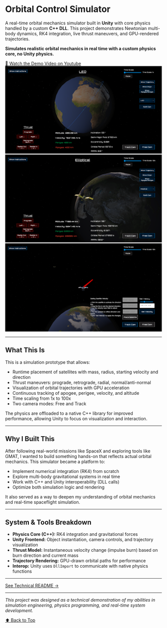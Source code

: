 # Orbital Control Simulator

A real-time orbital mechanics simulator built in **Unity** with core physics handled by a custom **C++ DLL**. This project demonstrates Newtonian multi-body dynamics, RK4 integration, live thrust maneuvers, and GPU-rendered trajectories.

**Simulates realistic orbital mechanics in real time with a custom physics core, no Unity physics.**

[🎥 Watch the Demo Video on Youtube](https://www.youtube.com/watch?v=aisBrqQ_A4o&feature=youtu.be)
![Orbit Mechanics Simulator in Track Cam](./Assets/Images/04-17Track.png)
![Elliptical Orbit](./Assets/Images/04-17SatelliteUpClose.png)
![Free Cam](./Assets/Images/04-16Free.png)


---

## What This Is

This is a simulation prototype that allows:

- Runtime placement of satellites with mass, radius, starting velocity and direction
- Thrust maneuvers: prograde, retrograde, radial, normal/anti-normal
- Visualization of orbital trajectories with GPU acceleration
- Continuous tracking of apogee, perigee, velocity, and altitude
- Time scaling from 1x to 100x
- Two camera modes: Free and Track

The physics are offloaded to a native C++ library for improved performance, allowing Unity to focus on visualization and interaction.

---

## Why I Built This

After following real-world missions like SpaceX and exploring tools like GMAT, I wanted to build something hands-on that reflects actual orbital mechanics. This simulator became a platform to:

- Implement numerical integration (RK4) from scratch
- Explore multi-body gravitational systems in real time
- Work with C++ and Unity interoperability (DLL calls)
- Optimize both simulation logic and rendering

It also served as a way to deepen my understanding of orbital mechanics and real-time spaceflight simulation.

---

## System & Tools Breakdown

- **Physics Core (C++):** RK4 integration and gravitational forces
- **Unity Frontend:** Object instantiation, camera controls, and trajectory visualization
- **Thrust Model:** Instantaneous velocity change (impulse burn) based on burn direction and current mass
- **Trajectory Rendering:** GPU-drawn orbital paths for performance
- **Interop:** Unity uses `DllImport` to communicate with native physics functions

---

[See Technical README →](./TECHNICAL_README.md)

---

*This project was designed as a technical demonstration of my abilities in simulation engineering, physics programming, and real-time system development.*

[⬆ Back to Top](#orbital-control-simulator)
